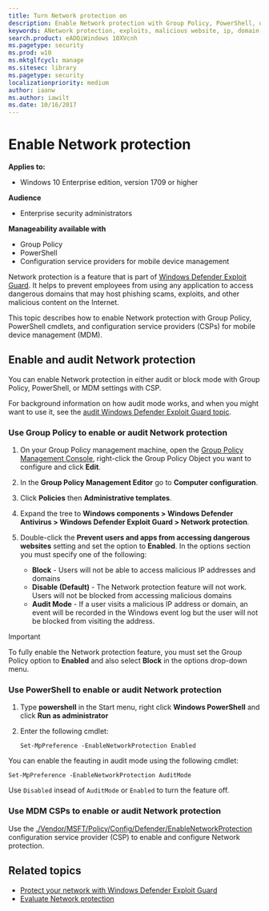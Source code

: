 ```yaml
---
title: Turn Network protection on
description: Enable Network protection with Group Policy, PowerShell, or MDM CSPs
keywords: ANetwork protection, exploits, malicious website, ip, domain, domains, enable, turn on
search.product: eADQiWindows 10XVcnh
ms.pagetype: security
ms.prod: w10
ms.mktglfcycl: manage
ms.sitesec: library
ms.pagetype: security
localizationpriority: medium
author: iaanw
ms.author: iawilt
ms.date: 10/16/2017
---
```



# Enable Network protection


**Applies to:**

- Windows 10 Enterprise edition, version 1709 or higher



**Audience**

- Enterprise security administrators


**Manageability available with**

- Group Policy
- PowerShell
- Configuration service providers for mobile device management


Network protection is a feature that is part of [Windows Defender Exploit Guard](windows-defender-exploit-guard.md). It helps to prevent employees from using any application to access dangerous domains that may host phishing scams, exploits, and other malicious content on the Internet.

This topic describes how to enable Network protection with Group Policy, PowerShell cmdlets, and configuration service providers (CSPs) for mobile device management (MDM).


## Enable and audit Network protection

You can enable Network protection in either audit or block mode with Group Policy, PowerShell, or MDM settings with CSP.

For background information on how audit mode works, and when you might want to use it, see the [audit Windows Defender Exploit Guard topic](audit-windows-defender-exploit-guard.md).


### Use Group Policy to enable or audit Network protection


1.  On your Group Policy management machine, open the [Group Policy Management Console](https://technet.microsoft.com/library/cc731212.aspx), right-click the Group Policy Object you want to configure and click **Edit**.

3.  In the **Group Policy Management Editor** go to **Computer configuration**.

4.  Click **Policies** then **Administrative templates**.

5.  Expand the tree to **Windows components > Windows Defender Antivirus > Windows Defender Exploit Guard > Network protection**.

6. Double-click the **Prevent users and apps from accessing dangerous websites** setting and set the option to **Enabled**. In the options section you must specify one of the following:
    - **Block** - Users will not be able to access malicious IP addresses and domains
    - **Disable (Default)** - The Network protection feature will not work. Users will not be blocked from accessing malicious domains
    - **Audit Mode** - If a user visits a malicious IP address or domain, an event will be recorded in the Windows event log but the user will not be blocked from visiting the address.


>[!IMPORTANT]
>To fully enable the Network protection feature, you must set the Group Policy option to **Enabled** and also select **Block** in the options drop-down menu.


 ### Use PowerShell to enable or audit Network protection

1. Type **powershell** in the Start menu, right click **Windows PowerShell** and click **Run as administrator**
2. Enter the following cmdlet:

    ```
    Set-MpPreference -EnableNetworkProtection Enabled
    ```

You can enable the feauting in audit mode using the following cmdlet:

```
Set-MpPreference -EnableNetworkProtection AuditMode
```

Use `Disabled` insead of `AuditMode` or `Enabled` to turn the feature off.



### Use MDM CSPs to enable or audit Network protection


Use the [./Vendor/MSFT/Policy/Config/Defender/EnableNetworkProtection](https://docs.microsoft.com/en-us/windows/client-management/mdm/policy-csp-defender#defender-enablenetworkprotection) configuration service provider (CSP) to enable and configure Network protection.


## Related topics

- [Protect your network with Windows Defender Exploit Guard](network-protection-exploit-guard.md)
- [Evaluate Network protection](evaluate-network-protection.md)
